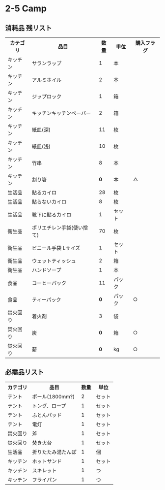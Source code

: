 
# 2-5 Camp
## 消耗品 残リスト
<table>
  <tr>
    <th>カテゴリ</th>
    <th>品目</th>
    <th>数量</th>
    <th>単位</th>
    <th>購入フラグ</th>
  </tr>
  <tr>
    <td>キッチン</td>
    <td>サランラップ</td>
    <td>1</td>
    <td>本</td>
    <td></td>
  </tr>
  <tr>
    <td>キッチン</td>
    <td>アルミホイル</td>
    <td>2</td>
    <td>本</td>
    <td></td>
  </tr>
  <tr>
    <td>キッチン</td>
    <td>ジップロック</td>
    <td>1</td>
    <td>箱</td>
    <td></td>
  </tr>
  <tr>
    <td>キッチン</td>
    <td>キッチンキッチンペーパー</td>
    <td>2</td>
    <td>箱</td>
    <td></td>
  </tr>
  <tr>
    <td>キッチン</td>
    <td>紙皿(深)</td>
    <td>11</td>
    <td>枚</td>
    <td></td>
  </tr>
  <tr>
    <td>キッチン</td>
    <td>紙皿(浅)</td>
    <td>10</td>
    <td>枚</td>
    <td></td>
  </tr>
  <tr>
    <td>キッチン</td>
    <td>竹串</td>
    <td>8</td>
    <td>本</td>
    <td></td>
  </tr>
  <tr>
    <td>キッチン</td>
    <td>割り箸</td>
    <td><b>0</b></td>
    <td>本</td>
    <td>△</td>
  </tr>
  <tr>
    <td>生活品</td>
    <td>貼るカイロ</td>
    <td>28</td>
    <td>枚</td>
    <td></td>
  </tr>
  <tr>
    <td>生活品</td>
    <td>貼らないカイロ</td>
    <td>8</td>
    <td>枚</td>
    <td></td>
  </tr>
  <tr>
    <td>生活品</td>
    <td>靴下に貼るカイロ</td>
    <td>1</td>
    <td>セット</td>
    <td></td>
  </tr>
  <tr>
    <td>衛生品</td>
    <td>ポリエチレン手袋(使い捨て)</td>
    <td>70</td>
    <td>枚</td>
    <td></td>
  </tr>
  <tr>
    <td>衛生品</td>
    <td>ビニール手袋 Lサイズ</td>
    <td>1</td>
    <td>セット</td>
    <td></td>
  </tr>
  <tr>
    <td>衛生品</td>
    <td>ウェットティッシュ</td>
    <td>2</td>
    <td>箱</td>
    <td></td>
  </tr>
  <tr>
    <td>衛生品</td>
    <td>ハンドソープ</td>
    <td>1</td>
    <td>本</td>
    <td></td>
  </tr>
  <tr>
    <td>食品</td>
    <td>コーヒーパック</td>
    <td>11</td>
    <td>パック</td>
    <td></td>
  </tr> 
  <tr>
    <td>食品</td>
    <td>ティーパック</td>
    <td><b>0</b></td>
    <td>パック</td>
    <td>○</td>
  </tr> 
  <tr>
    <td>焚火回り</td>
    <td>着火剤</td>
    <td>3</td>
    <td>袋</td>
    <td></td>
  </tr> 
  <tr>
    <td>焚火回り</td>
    <td>炭</td>
    <td><b>0</b></td>
    <td>箱</td>
    <td>○</td>
  </tr> 
  <tr>
    <td>焚火回り</td>
    <td>薪</td>
    <td><b>0</b></td>
    <td>kg</td>
    <td>○</td>
  </tr> 
</table>


## 必需品リスト
<table>
  <tr>
    <th>カテゴリ</th>
    <th>品目</th>
    <th>数量</th>
    <th>単位</th>
  </tr>
  <tr>
    <td>テント</td>
    <td>ポール(1800mm?)</td>
    <td>2</td>
    <td>セット</td>
  </tr> 
  <tr>
    <td>テント</td>
    <td>トング、ロープ</td>
    <td>1</td>
    <td>セット</td>
  </tr>
  <tr>
    <td>テント</td>
    <td>ふとんパッド</td>
    <td>1</td>
    <td>セット</td>
  </tr>
  <tr>
    <td>テント</td>
    <td>電灯</td>
    <td>1</td>
    <td>セット</td>
  </tr>
  <tr>
    <td>焚火回り</td>
    <td>斧</td>
    <td>1</td>
    <td>セット</td>
  </tr>
  <tr>
    <td>焚火回り</td>
    <td>焚き火台</td>
    <td>1</td>
    <td>セット</td>
  </tr>
  <tr>
    <td>生活品</td>
    <td>折りたたみ湯たんぽ</td>
    <td>1</td>
    <td>個</td>
  </tr>
  <tr>
    <td>キッチン</td>
    <td>ホットサンド</td>
    <td>1</td>
    <td>セット</td>
  </tr>
  <tr>
    <td>キッチン</td>
    <td>スキレット</td>
    <td>1</td>
    <td>つ</td>
  </tr>
  <tr>
    <td>キッチン</td>
    <td>フライパン</td>
    <td>1</td>
    <td>つ</td>
  </tr>
</table>
